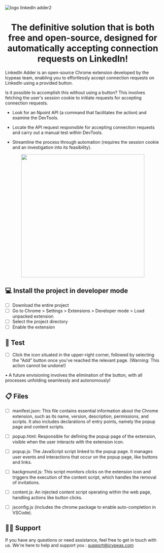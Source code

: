 ![logo linkedln adder2](https://github.com/icypeas-tech/linkedin-adder/assets/128605482/bfba5fa7-8496-467a-987e-b8373a3f8049)



<h1 align="center">
The definitive solution that is both free and open-source, designed for automatically accepting connection requests on LinkedIn!

</h1>


LinkedIn Adder is an open-source Chrome extension developed by the Icypeas team, enabling you to effortlessly accept connection requests on LinkedIn using a provided button.

Is it possible to accomplish this without using a button? This involves fetching the user's session cookie to initiate requests for accepting connection requests.




- Look for an Npoint API (a command that facilitates the action) and examine the DevTools.
* Locate the API request responsible for accepting connection requests and carry out a manual test within DevTools.
+ Streamline the process through automation (requires the session cookie and an investigation into its feasibility).

<p align="center">
  <img width="400"  src="https://github.com/icypeas-tech/linkedin-adder/assets/128605482/7112d781-c181-4be1-bc56-e9783b6d4d07">
</p>


## 💻 Install the project in developer mode

- [ ] Download the entire project
- [ ] Go to Chrome > Settings > Extensions > Developer mode > Load unpacked extension
- [ ] Select the project directory
- [ ] Enable the extension

## 🚦 Test

- [ ] Click the icon situated in the upper-right corner, followed by selecting the "Add" button once you've reached the relevant page.
(Warning: This action cannot be undone!)

• A future envisioning involves the elimination of the button, with all processes unfolding seamlessly and autonomously!

## 📋 Files

- [ ] manifest.json: This file contains essential information about the Chrome extension, such as its name, version, description, permissions, and scripts. It also includes declarations of entry points, namely the popup page and content scripts.
- [ ] popup.html: Responsible for defining the popup page of the extension, visible when the user interacts with the extension icon.
- [ ] popup.js: The JavaScript script linked to the popup page. It manages user events and interactions that occur on the popup page, like buttons and links.
- [ ] background.js: This script monitors clicks on the extension icon and triggers the execution of the content script, which handles the removal of invitations.
- [ ] content.js: An injected content script operating within the web page, handling actions like button clicks.
- [ ] jsconfig.js (includes the chrome package to enable auto-completion in VSCode).


##  👨‍💻 Support

If you have any questions or need assistance, feel free to get in touch with us. We're here to help and support you : support@icypeas.com



